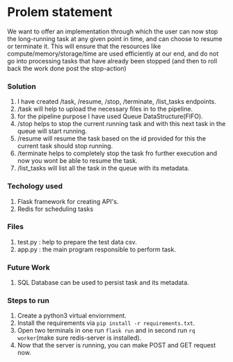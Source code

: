 # Prolem statement
We want to offer an implementation through which the user can now stop the long-running task at any given point in time, and can choose to resume or terminate it. This will ensure that the resources like compute/memory/storage/time are used efficiently at our end, and do not go into processing tasks that have already been stopped (and then to roll back the work done post the stop-action)


### Solution
1. I have created /task, /resume, /stop, /terminate, /list_tasks endpoints.
2. /task will help to upload the necessary files in to the pipeline.
3. for the pipeline purpose I have used Queue DataStructure(FIFO).
4. /stop helps to stop the current running task and with this next task in the queue will start running.
5. /resume will resume the task based on the id provided for this the current task should stop running.
6. /terminate helps to completely stop the task fro further execution and now you wont be able to resume the task.
7. /list_tasks will list all the task in the queue with its metadata.


### Techology used 
1. Flask framework for creating API's.
2. Redis for scheduling tasks


### Files 
1. test.py : help to prepare the test data csv.
2. app.py : the main program responsible to perform task.


### Future Work
1. SQL Database can be used to persist task and its metadata.


### Steps to run
1. Create a python3 virtual enviornment.
2. Install the requirements via `pip install -r requirements.txt`.
3. Open two terminals in one run  `flask run` and in second run `rq worker`(make sure redis-server is installed).
4. Now that the server is running, you can make POST and GET request now.